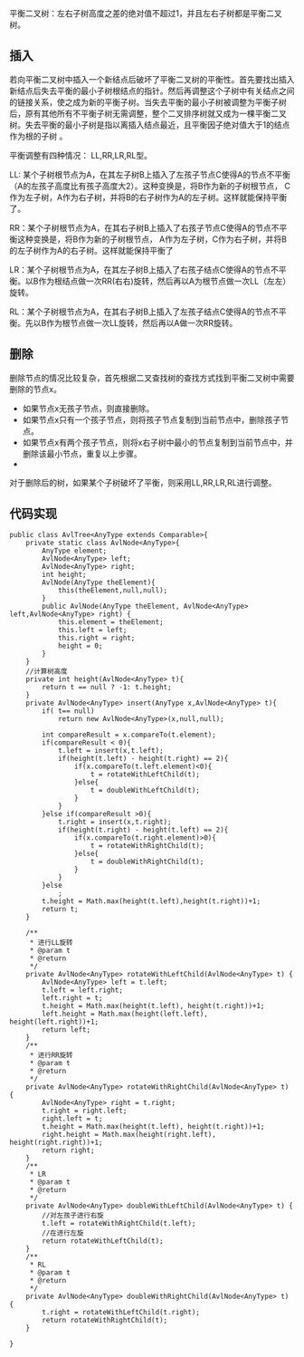 
平衡二叉树：左右子树高度之差的绝对值不超过1，并且左右子树都是平衡二叉树。

## 插入
若向平衡二叉树中插入一个新结点后破坏了平衡二叉树的平衡性。首先要找出插入新结点后失去平衡的最小子树根结点的指针。然后再调整这个子树中有关结点之间的链接关系，使之成为新的平衡子树。当失去平衡的最小子树被调整为平衡子树后，原有其他所有不平衡子树无需调整，整个二叉排序树就又成为一棵平衡二叉树。失去平衡的最小子树是指以离插入结点最近，且平衡因子绝对值大于1的结点作为根的子树 。


平衡调整有四种情况： LL,RR,LR,RL型。
	
LL: 某个子树根节点为A，在其左子树B上插入了左孩子节点C使得A的节点不平衡（A的左孩子高度比有孩子高度大2）。这种变换是，将B作为新的子树根节点， C作为左子树，A作为右子树，并将B的右子树作为A的左子树。这样就能保持平衡了。

RR：某个子树根节点为A，在其右子树B上插入了右孩子节点C使得A的节点不平衡这种变换是，将B作为新的子树根节点， A作为左子树，C作为右子树，并将B的左子树作为A的右子树。这样就能保持平衡了

LR：某个子树根节点为A，在其左子树B上插入了右孩子结点C使得A的节点不平衡。以B作为根结点做一次RR(右右)旋转，然后再以A为根节点做一次LL（左左）旋转。

RL：某个子树根节点为A，在其右子树B上插入了左孩子结点C使得A的节点不平衡。先以B作为根节点做一次LL旋转，然后再以A做一次RR旋转。

## 删除

删除节点的情况比较复杂，首先根据二叉查找树的查找方式找到平衡二叉树中需要删除的节点x。
 - 如果节点x无孩子节点，则直接删除。
 - 如果节点x只有一个孩子节点，则将孩子节点复制到当前节点中，删除孩子节点。
 - 如果节点x有两个孩子节点，则将x右子树中最小的节点复制到当前节点中，并删除该最小节点，重复以上步骤。
 - 
对于删除后的树，如果某个子树破坏了平衡，则采用LL,RR,LR,RL进行调整。


## 代码实现

	public class AvlTree<AnyType extends Comparable>{
	    private static class AvlNode<AnyType>{
	    	AnyType element;
	    	AvlNode<AnyType> left;
	    	AvlNode<AnyType> right;
	    	int height;
	    	AvlNode(AnyType theElement){
	    		this(theElement,null,null);
	    	}
	    	public AvlNode(AnyType theElement, AvlNode<AnyType> left,AvlNode<AnyType> right) {
	    		this.element = theElement;
	    		this.left = left;
	    		this.right = right;
	    		height = 0;
	    	}
	    }
	    //计算树高度
	    private int height(AvlNode<AnyType> t){
	    	return t == null ? -1: t.height;
	    }
	    private AvlNode<AnyType> insert(AnyType x,AvlNode<AnyType> t){
	    	if( t== null)
	    		return new AvlNode<AnyType>(x,null,null);
	    	
	    	int compareResult = x.compareTo(t.element);
	    	if(compareResult < 0){
	    		t.left = insert(x,t.left);
	    		if(height(t.left) - height(t.right) == 2){
	    			if(x.compareTo(t.left.element)<0){
	    				t = rotateWithLeftChild(t);
	    			}else{
	    				t = doubleWithLeftChild(t);
	    			}
	    		}
	    	}else if(compareResult >0){
	    		t.right = insert(x,t.right);
	    		if(height(t.right) - height(t.left) == 2){
	    			if(x.compareTo(t.right.element)>0){
	    				t = rotateWithRightChild(t);
	    			}else{
	    				t = doubleWithRightChild(t);
	    			}
	    		}
	    	}else
	    		;
	    	t.height = Math.max(height(t.left),height(t.right))+1;
	    	return t;
	    }
	    
	    /**
	     * 进行LL旋转
	     * @param t
	     * @return
	     */
	    private AvlNode<AnyType> rotateWithLeftChild(AvlNode<AnyType> t) {
	    	AvlNode<AnyType> left = t.left;
	    	t.left = left.right;
	    	left.right = t;
	    	t.height = Math.max(height(t.left), height(t.right))+1;
	    	left.height = Math.max(height(left.left), height(left.right))+1;		
	    	return left;
	    }
	    /**
	     * 进行RR旋转
	     * @param t
	     * @return
	     */
	    private AvlNode<AnyType> rotateWithRightChild(AvlNode<AnyType> t) {
	    	AvlNode<AnyType> right = t.right;
	    	t.right = right.left;
	    	right.left = t;
	    	t.height = Math.max(height(t.left), height(t.right))+1;
	    	right.height = Math.max(height(right.left), height(right.right))+1;		
	    	return right;
	    }
	    /**
	     * LR
	     * @param t
	     * @return
	     */
	    private AvlNode<AnyType> doubleWithLeftChild(AvlNode<AnyType> t) {
	    	//对左孩子进行右旋
	    	t.left = rotateWithRightChild(t.left);		
	    	//在进行左旋
	    	return rotateWithLeftChild(t);
	    }
	    /**
	     * RL
	     * @param t
	     * @return
	     */
	    private AvlNode<AnyType> doubleWithRightChild(AvlNode<AnyType> t) {
	    	t.right = rotateWithLeftChild(t.right);
	    	return rotateWithRightChild(t);
	    }
	    
	}
